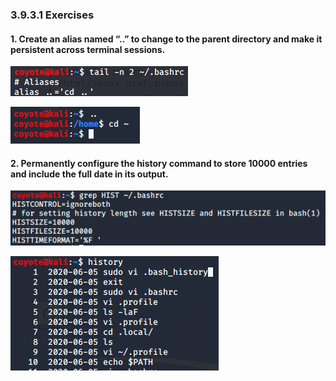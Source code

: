### 3.9.3.1 Exercises
#### 1. Create an alias named “..” to change to the parent directory and make it persistent across terminal sessions.

![image-20200609151850850](.3.9.3.1.assets/image-20200609151850850.png)

![image-20200609151857890](.3.9.3.1.assets/image-20200609151857890.png)

#### 2. Permanently configure the history command to store 10000 entries and include the full date in its output.

![image-20200609151909589](.3.9.3.1.assets/image-20200609151909589.png)

![image-20200609151912415](.3.9.3.1.assets/image-20200609151912415.png)